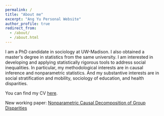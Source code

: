 ```yaml
---
permalink: /
title: "About me"
excerpt: "Ang Yu Personal Website"
author_profile: true
redirect_from: 
  - /about/
  - /about.html
---
```



I am a PhD candidate in sociology at UW-Madison. I also obtained a master's degree in statistics from the same university. I am interested in developing and applying statistically rigorous tools to address social inequalities. In particular, my methodological interests are in causal inference and nonparametric statistics. And my substantive interests are in social stratification and mobility, sociology of education, and health disparities.

You can find my CV [here](https://ang-yu.github.io/files/MyCV.pdf).

New working paper: [Nonparametric Causal Decomposition of Group Disparities](https://ang-yu.github.io/files/Causal_Decomposition_of_Group_Disparities_2023.pdf)
